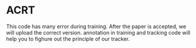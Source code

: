 # ACRT
This code has many error during training. After the paper is accepted, we will upload the correct version.
annotation in training and tracking code will help you to fighure out the principle of our tracker.
